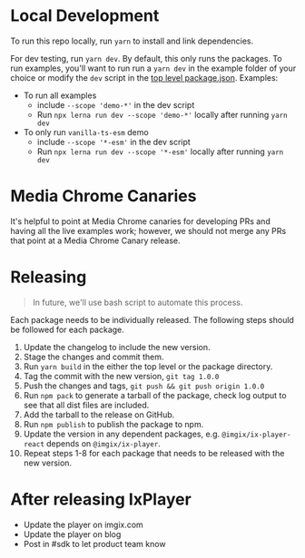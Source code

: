 # Local Development

To run this repo locally, run `yarn` to install and link dependencies.

For dev testing, run `yarn dev`. By default, this only runs the packages.
To run examples, you'll want to run run a `yarn dev` in the example folder of your choice or modify the `dev` script in the [top level package.json](./package.json).
Examples:

- To run all examples
  - include `--scope 'demo-*'` in the dev script
  - Run `npx lerna run dev --scope 'demo-*'` locally after running `yarn dev`
- To only run `vanilla-ts-esm` demo
  - include `--scope '*-esm'` in the dev script
  - Run `npx lerna run dev --scope '*-esm'` locally after running `yarn dev`

# Media Chrome Canaries

It's helpful to point at Media Chrome canaries for developing PRs and having all the live examples work; however, we should not merge any PRs that point at a Media Chrome Canary release.

# Releasing

> In future, we'll use bash script to automate this process.

Each package needs to be individually released. The following steps should be followed for each package.

1. Update the changelog to include the new version.
2. Stage the changes and commit them.
3. Run `yarn build` in the either the top level or the package directory.
4. Tag the commit with the new version, `git tag 1.0.0`
5. Push the changes and tags, `git push && git push origin 1.0.0`
6. Run `npm pack` to generate a tarball of the package, check log output to see that all dist files are included.
7. Add the tarball to the release on GitHub.
8. Run `npm publish` to publish the package to npm.
9. Update the version in any dependent packages, e.g. `@imgix/ix-player-react` depends on `@imgix/ix-player`.
10. Repeat steps 1-8 for each package that needs to be released with the new version.

# After releasing IxPlayer

- Update the player on imgix.com
- Update the player on blog
- Post in #sdk to let product team know
